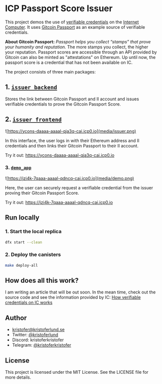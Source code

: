 # ICP Passport Score Issuer

This project demos the use of [verifiable credentials](https://internetcomputer.org/docs/current/developer-docs/identity/verifiable-credentials/overview) on the [Internet Computer](https://internetcomputer.org/). It uses [Gitcoin Passport](https://passport.gitcoin.co) as an example source of verifiable credentials.

**About Gitcoin Passport:** *Passport helps you collect “stamps” that prove your humanity and reputation.* The more stamps you collect, the higher your reputation. Passport scores are accessible through an API provided by Gitcoin can also be minted as "attestations" on Ethereum. Up until now, the passport score is a credential that has not been available on IC.

The project consists of three main packages:

## 1. [`issuer_backend`](./packages/issuer_backend)

Stores the link between Gitcoin Passport and II account and issues verifiable credentials to prove the Gitcoin Passport Score.

## 2. [`issuer_frontend`](./packages/issuer_frontend)

![https://ycons-daaaa-aaaal-qja3q-cai.icp0.io](media/issuer.png)

In this interface, the user logs in with their Ethereum address and II credentials and then links their Gitcoin Passport to their II account.

Try it out: https://ycons-daaaa-aaaal-qja3q-cai.icp0.io

### 3. [`demo_app`](./packages/demo_app)

![https://jzi4k-7qaaa-aaaal-qdncq-cai.icp0.io](media/demo.png)

Here, the user can securely request a verifiable credential from the issuer proving their Gitcoin Passport Score.

Try it out: https://jzi4k-7qaaa-aaaal-qdncq-cai.icp0.io

## Run locally

### 1. Start the local replica

```bash
dfx start --clean
```

### 2. Deploy the canisters

```bash
make deploy-all
```

## How does all this work?

I am writing an article that will be out soon. In the mean time, check out the source code and see the information provided by IC: [How verifiable credentials on IC works](https://internetcomputer.org/docs/current/developer-docs/identity/verifiable-credentials/how-it-works)

## Author

- [kristofer@kristoferlund.se](mailto:kristofer@kristoferlund.se)
- Twitter: [@kristoferlund](https://twitter.com/kristoferlund)
- Discord: kristoferkristofer
- Telegram: [@kristoferkristofer](https://t.me/kristoferkristofer)

## License

This project is licensed under the MIT License. See the LICENSE file for more details.